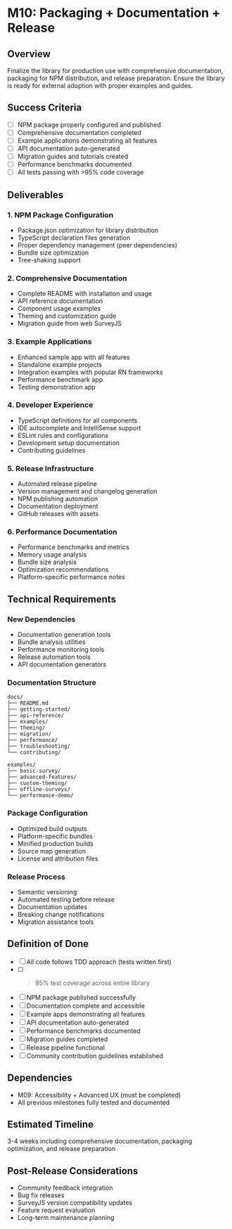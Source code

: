 # M10: Packaging + Documentation + Release

## Overview
Finalize the library for production use with comprehensive documentation, packaging for NPM distribution, and release preparation. Ensure the library is ready for external adoption with proper examples and guides.

## Success Criteria
- [ ] NPM package properly configured and published
- [ ] Comprehensive documentation completed
- [ ] Example applications demonstrating all features
- [ ] API documentation auto-generated
- [ ] Migration guides and tutorials created
- [ ] Performance benchmarks documented
- [ ] All tests passing with >95% code coverage

## Deliverables

### 1. NPM Package Configuration
- Package.json optimization for library distribution
- TypeScript declaration files generation
- Proper dependency management (peer dependencies)
- Bundle size optimization
- Tree-shaking support

### 2. Comprehensive Documentation
- Complete README with installation and usage
- API reference documentation
- Component usage examples
- Theming and customization guide
- Migration guide from web SurveyJS

### 3. Example Applications
- Enhanced sample app with all features
- Standalone example projects
- Integration examples with popular RN frameworks
- Performance benchmark app
- Testing demonstration app

### 4. Developer Experience
- TypeScript definitions for all components
- IDE autocomplete and IntelliSense support
- ESLint rules and configurations
- Development setup documentation
- Contributing guidelines

### 5. Release Infrastructure
- Automated release pipeline
- Version management and changelog generation
- NPM publishing automation
- Documentation deployment
- GitHub releases with assets

### 6. Performance Documentation
- Performance benchmarks and metrics
- Memory usage analysis
- Bundle size analysis
- Optimization recommendations
- Platform-specific performance notes

## Technical Requirements

### New Dependencies
- Documentation generation tools
- Bundle analysis utilities
- Performance monitoring tools
- Release automation tools
- API documentation generators

### Documentation Structure
```
docs/
├── README.md
├── getting-started/
├── api-reference/
├── examples/
├── theming/
├── migration/
├── performance/
├── troubleshooting/
└── contributing/

examples/
├── basic-survey/
├── advanced-features/
├── custom-theming/
├── offline-surveys/
└── performance-demo/
```

### Package Configuration
- Optimized build outputs
- Platform-specific bundles
- Minified production builds
- Source map generation
- License and attribution files

### Release Process
- Semantic versioning
- Automated testing before release
- Documentation updates
- Breaking change notifications
- Migration assistance tools

## Definition of Done
- [ ] All code follows TDD approach (tests written first)
- [ ] >95% test coverage across entire library
- [ ] NPM package published successfully
- [ ] Documentation complete and accessible
- [ ] Example apps demonstrating all features
- [ ] API documentation auto-generated
- [ ] Performance benchmarks documented
- [ ] Migration guides completed
- [ ] Release pipeline functional
- [ ] Community contribution guidelines established

## Dependencies
- M09: Accessibility + Advanced UX (must be completed)
- All previous milestones fully tested and documented

## Estimated Timeline
3-4 weeks including comprehensive documentation, packaging optimization, and release preparation

## Post-Release Considerations
- Community feedback integration
- Bug fix releases
- SurveyJS version compatibility updates
- Feature request evaluation
- Long-term maintenance planning